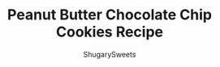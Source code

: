 ---
layout: ../../layouts/MarkdownPostLayout.astro
title: Peanut Butter Chocolate Chip Cookies Recipe
author: ShugarySweets
pubDate: 2018-12-13
description: "A chunky Peanut Butter Chocolate Chip Cookie recipe with even more chunk--from chocolate! If you love chocolate and peanut butter, these cookies are for you. A combo of dark and milk chocolate, plus a peanut crunch makes these cookies the best!"
image_url: https://www.shugarysweets.com/wp-content/uploads/2013/05/Peanut-butter-chocolate-chip-cookies-facebook.jpg
tags: ["Cookies","American"]
calories: 179
protein: 3
carbohydrates: 20
fats: 10
fiber: 1
ingredients: ["1 1/4 cup unsalted butter, softened","1 cup granulated sugar","1 1/2 cup light brown sugar, packed","1 1/2 cup chunky peanut butter","1/3 cup whole milk","1 Tablespoon vanilla extract","2 large eggs","3 1/2 cups all-purpose flour","1 1/2 teaspoon kosher salt","1 Tablespoon baking powder","1 Tablespoon cornstarch","7 ounce dark chocolate (60% cocoa+), chopped","11 ounce package milk chocolate morsels"]
serves: 5
time: "25 minutes"
prepTime: "15 minutes"
instructions: ["In a large mixing bowl, beat butter and sugars with peanut butter until fully mixed, scraping down the sides of the bowl as needed.","Add milk, vanilla, and eggs. Beat until combined.","Add in flour, salt, baking powder, and cornstarch, just until cookie dough combines. Do not overbeat.","Fold in chopped chocolate chunks and morsels.","Drop by large tablespoon onto a parchment paper lined baking sheet. Use a fork to make criss-cross marks on top of each cookie.","Bake in a 375 degree oven for 10-13 minutes. Remove and cool completely!"]
nutrition: ["179 calories","20 grams carbohydrates","18 milligrams cholesterol","10 grams fat","1 grams fiber","3 grams protein","5 grams saturated fat","97 milligrams sodium","13 grams sugar","0 grams trans fat","5 grams unsaturated fat"]
---